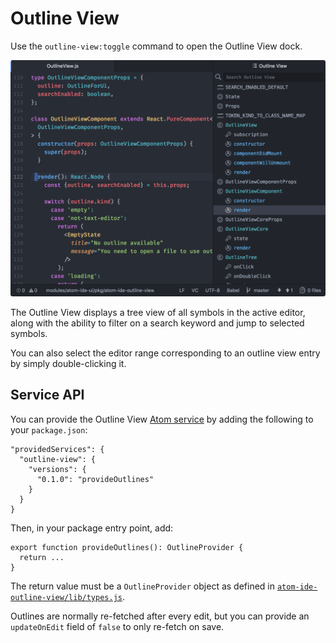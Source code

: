 # Outline View

Use the `outline-view:toggle` command to open the Outline View dock.

<img alt="Outline View" src="images/outline-view.png" width="800" />

The Outline View displays a tree view of all symbols in the active editor,
along with the ability to filter on a search keyword and jump to selected symbols.

You can also select the editor range corresponding to an outline view entry by
simply double-clicking it.

## Service API

You can provide the Outline View [Atom service](http://flight-manual.atom.io/behind-atom/sections/interacting-with-other-packages-via-services/) by adding the following to your `package.json`:

```
"providedServices": {
  "outline-view": {
    "versions": {
      "0.1.0": "provideOutlines"
    }
  }
}
```

Then, in your package entry point, add:

```
export function provideOutlines(): OutlineProvider {
  return ...
}
```

The return value must be a `OutlineProvider` object
as defined in
[`atom-ide-outline-view/lib/types.js`](../modules/atom-ide-ui/pkg/atom-ide-outline-view/lib/types.js).

Outlines are normally re-fetched after every edit, but
you can provide an `updateOnEdit` field of `false` to only re-fetch on save.
